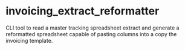 # invoicing_extract_reformatter
CLI tool to read a master tracking spreadsheet extract and generate a reformatted spreadsheet capable of pasting columns into a copy the invoicing template.
